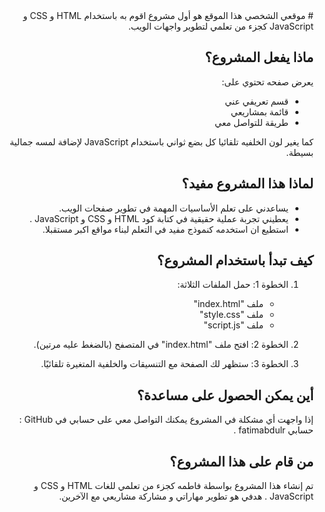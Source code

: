 <div dir="rtl">
# موقعي الشخصي
هذا الموقع هو أول مشروع اقوم به باستخدام HTML و CSS و JavaScript كجزء من تعلمي لتطوير واجهات الويب.

## ماذا يفعل المشروع؟
يعرض صفحه تحتوي على:
- قسم تعريفي عني
- قائمة بمشاريعي
- طريقة للتواصل معي
  
كما يغير لون الخلفيه تلقائيا كل بضع ثواني باستخدام JavaScript لإضافة لمسه جمالية بسيطة.

## لماذا هذا المشروع مفيد؟
- يساعدني على تعلم الأساسيات المهمة في تطوير صفحات الويب.
- يعطيني تجربة عملية حقيقية في كتابة كود HTML و CSS و JavaScript .
- استطيع ان استخدمه كنموذج مفيد في التعلم لبناء مواقع اكبر مستقبلا.

## كيف تبدأ باستخدام المشروع؟
1. الخطوة 1: حمل الملفات الثلاثة:
   - ملف "index.html"
   - ملف "style.css"
   - ملف "script.js"

2. الخطوة 2: افتح ملف "index.html" في المتصفح (بالضغط عليه مرتين).

3. الخطوة 3: ستظهر لك الصفحة مع التنسيقات والخلفية المتغيرة تلقائيًا.
   
## أين يمكن الحصول على مساعدة؟
إذا واجهت أي مشكلة في المشروع يمكنك التواصل معي على حسابي في GitHub :
حسابي fatimabdulr .

## من قام على هذا المشروع؟
تم إنشاء هذا المشروع بواسطة فاطمه كجزء من تعلمي للغات HTML و CSS و JavaScript . 
هدفي هو تطوير مهاراتي و مشاركة مشاريعي مع الآخرين.
</div> 
